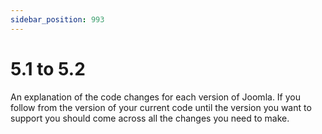 ```yaml
---
sidebar_position: 993
---
```


# 5.1 to 5.2

An explanation of the code changes for each version of Joomla.
If you follow from the version of your current code until the version you want to support you should come across all the changes you need to make.
